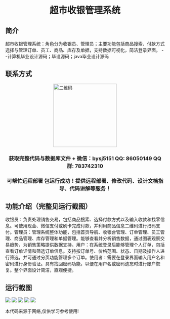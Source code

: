 <p><h1 align="center">超市收银管理系统</h1></p>

## 简介
超市收银管理系统：角色分为收银员、管理员；主要功能包括商品搜索、付款方式选择与管理订单、员工、商品、库存及单据，支持数据可视化，简洁登录界面。    --计算机毕业设计源码；毕设源码；java毕业设计源码


## 联系方式
<img src="https://bs-1329754181.cos.ap-shanghai.myqcloud.com/wx.jpg" alt="二维码" style="display: block; margin: 0 auto;" width="200px">
<p><h3 align="center">获取完整代码与数据库文件 + 微信：bysj5151 QQ: 86050149 QQ群: 783742310</h3></p>
<p><h3 align="center">可帮忙远程部署 包运行成功！提供远程部署、修改代码、设计文档指导、代码讲解等服务！</h3></p>

## 功能介绍（完整见运行截图）
收银员：负责处理销售交易，包括商品搜索、选择付款方式以及输入收款和找零信息。可使用现金、微信支付或刷卡完成付款，并利用商品信息二维码进行扫码支付。管理员：管理系统整体功能，包括首页导航、收银台管理、订单管理、员工管理、商品管理、库存管理和单据管理。能够查看并分析销售数据，通过图表观察交易趋势，为销售策略提供数据支持。用户：在系统登录后能够管理个人订单，包括查看订单详情和筛选订单信息。支持按订单号、价格范围、状态、日期及操作人进行筛选，并可通过分页功能管理多个订单。使用者：需要在登录界面输入用户名和密码进行身份验证。具有找回密码功能，以便在用户名或密码遗忘时进行账户恢复。整个界面设计简洁，直观便捷。


## 运行截图
![](imgs/588112-20220318094009105-143112882.png)
![](imgs/588112-20220318092502087-1566954568.png)
![](imgs/588112-20220318092507358-1660754216.png)
![](imgs/588112-20220318092513003-1679940851.png)
![](imgs/588112-20220318092518359-628318318.png)

<p>本代码来源于网络,仅供学习参考使用!</p>
